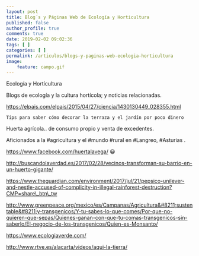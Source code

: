 ```yaml
---
layout: post
title: Blog´s y Páginas Web de Ecología y Horticultura
published: false
author_profile: true
comments: true
date: 2019-02-02 09:02:36
tags: [ ]
categories: [ ]
permalink: /articulos/blogs-y-paginas-web-ecologia-horticultura
image:
    feature: campo.gif
---
```

Ecología y Hortícultura
  
Blogs de ecología y la cultura hortícola; y noticias relacionadas.

https://elpais.com/elpais/2015/04/27/ciencia/1430130449_028355.html


  
    Tips para saber cómo decorar la terraza y el jardín por poco dinero
  




Huerta agrícola.. de consumo propio y venta de excedentes.
  
Aficionados a la #agricultura y el #mundo #rural en #Langreo, #Asturias .
  
https://www.facebook.com/huertalavega/ 😀
  
http://buscandolaverdad.es/2017/02/28/vecinos-transforman-su-barrio-en-un-huerto-gigante/
  

  
https://www.theguardian.com/environment/2017/jul/21/pepsico-unilever-and-nestle-accused-of-complicity-in-illegal-rainforest-destruction?CMP=share\_btn\_tw
  
http://www.greenpeace.org/mexico/es/Campanas/Agricultura&#8211;sustentable&#8211;y-transgenicos/Y-tu-sabes-lo-que-comes/Por-que-no-quieren-que-sepas/Quienes-ganan-con-que-tu-comas-transgenicos-sin-saberlo/El-negocio-de-los-transgenicos/Quien-es-Monsanto/
  
https://www.ecologiaverde.com/

http://www.rtve.es/alacarta/videos/aqui-la-tierra/